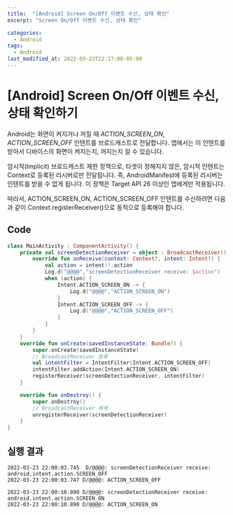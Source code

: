 ```yaml
---
title:  "[Android] Screen On/Off 이벤트 수신, 상태 확인"
excerpt: "Screen On/Off 이벤트 수신, 상태 확인"

categories:
  - Android
tags:
  - Android
last_modified_at: 2022-03-23T22:17:00-05:00
---
```


# [Android] Screen On/Off 이벤트 수신, 상태 확인하기
Android는 화면이 켜지거나 꺼질 때 *ACTION_SCREEN_ON*, *ACTION_SCREEN_OFF* 인텐트를 브로드캐스트로 전달합니다. 앱에서는 이 인텐트를 받아서 디바이스의 화면이 켜지는지, 꺼지는지 알 수 있습니다.

암시적(Implicit) 브로드캐스트 제한 정책으로, 타겟이 정해지지 않은, 암시적 인텐트는 Context로 등록된 리시버로만 전달됩니다. 즉, AndroidManifest에 등록된 리시버는 인텐트를 받을 수 없게 됩니다. 이 정책은 Target API 26 이상인 앱에게만 적용됩니다.

따라서, ACTION_SCREEN_ON, ACTION_SCREEN_OFF 인텐트를 수신하려면 다음과 같이 Context.registerReceiver()으로 동적으로 등록해야 합니다.

## Code
```kotlin
class MainActivity : ComponentActivity() {
    private val screenDetectionReceiver = object : BroadcastReceiver() {
        override fun onReceive(context: Context?, intent: Intent?) {
            val action = intent!!.action
            Log.d("@@@@","screenDetectionReceiver receive: $action")
            when (action) {
                Intent.ACTION_SCREEN_ON -> {
                    Log.d("@@@@","ACTION_SCREEN_ON")
                }
                Intent.ACTION_SCREEN_OFF -> {
                    Log.d("@@@@","ACTION_SCREEN_OFF")
                }
            }
        }
    }
    override fun onCreate(savedInstanceState: Bundle?) {
        super.onCreate(savedInstanceState)
        // BroadcastReceiver 등록
        val intentFilter = IntentFilter(Intent.ACTION_SCREEN_OFF)
        intentFilter.addAction(Intent.ACTION_SCREEN_ON)
        registerReceiver(screenDetectionReceiver, intentFilter)
    }

    override fun onDestroy() {
        super.onDestroy()
        // BroadcastReceiver 해제
        unregisterReceiver(screenDetectionReceiver)
    }
}
```

## 실행 결과
```
2022-03-23 22:00:03.745  D/@@@@: screenDetectionReceiver receive: android.intent.action.SCREEN_OFF
2022-03-23 22:00:03.747 D/@@@@: ACTION_SCREEN_OFF

2022-03-23 22:00:10.890 D/@@@@: screenDetectionReceiver receive: android.intent.action.SCREEN_ON
2022-03-23 22:00:10.890 D/@@@@: ACTION_SCREEN_ON
```